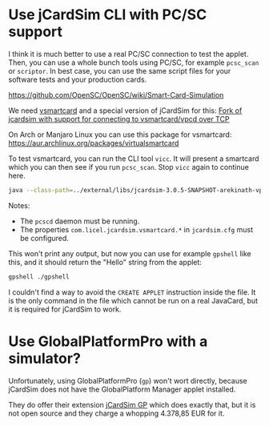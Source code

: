 # Use jCardSim CLI with PC/SC support

I think it is much better to use a real PC/SC connection to test the applet.
Then, you can use a whole bunch tools using PC/SC, for example `pcsc_scan` or `scriptor`.
In best case, you can use the same script files for your software tests and your production cards.

<https://github.com/OpenSC/OpenSC/wiki/Smart-Card-Simulation>

We need [vsmartcard](https://github.com/frankmorgner/vsmartcard) and a special version
of jCardSim for this:
[Fork of jcardsim with support for connecting to vsmartcard/vpcd over TCP](https://github.com/arekinath/jcardsim)

On Arch or Manjaro Linux you can use this package for vsmartcard:
<https://aur.archlinux.org/packages/virtualsmartcard>

To test vsmartcard, you can run the CLI tool `vicc`. It will present a smartcard which
you can then see if you run `pcsc_scan`. Stop `vicc` again to continue here.

```bash
java --class-path=../external/libs/jcardsim-3.0.5-SNAPSHOT-arekinath-vpcd.jar:../examples/gradle/helloworld/build/classes/java/main/ com.licel.jcardsim.remote.VSmartCard ../jcardsim.properties
```

Notes:

- The `pcscd` daemon must be running.
- The properties `com.licel.jcardsim.vsmartcard.*` in `jcardsim.cfg` must be configured.

This won't print any output, but now you can use for example `gpshell` like this,
and it should return the "Hello" string from the applet:

```bash
gpshell ./gpshell
```

I couldn't find a way to avoid the `CREATE APPLET` instruction inside the file.
It is the only command in the file which cannot be run on a real JavaCard,
but it is required for jCardSim to work.

# Use GlobalPlatformPro with a simulator?

Unfortunately, using GlobalPlatformPro (`gp`) won't wort directly, because jCardSim
does not have the GlobalPlatform Manager applet installed.

They do offer their extension [jCardSim GP](https://jcardsim.org/blogs/jcardsim-gp-global-platform-module-jcardsim)
which does exactly that, but it is not open source and they charge a whopping 4.378,85 EUR for it.
